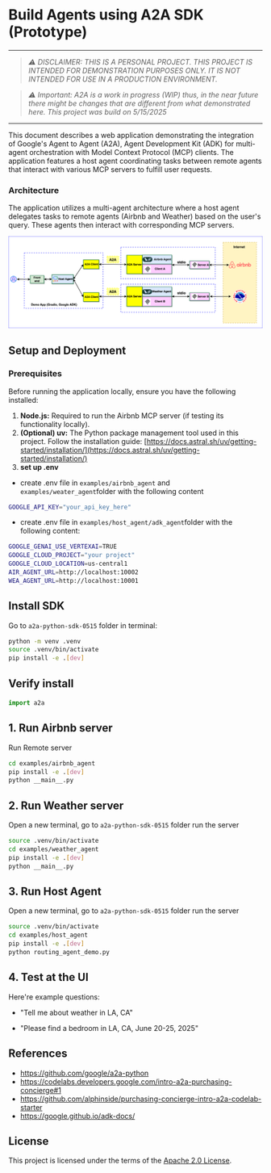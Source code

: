 # Build Agents using A2A SDK (Prototype)
----
> *⚠️ DISCLAIMER: THIS IS A PERSONAL PROJECT. THIS PROJECT IS INTENDED FOR DEMONSTRATION PURPOSES ONLY. IT IS NOT INTENDED FOR USE IN A PRODUCTION ENVIRONMENT.*  

> *⚠️ Important: A2A is a work in progress (WIP) thus, in the near future there might be changes that are different from what demonstrated here. This project was build on 5/15/2025*
----

This document describes a web application demonstrating the integration of Google's Agent to Agent (A2A), Agent Development Kit (ADK) for multi-agent orchestration with Model Context Protocol (MCP) clients. The application features a host agent coordinating tasks between remote agents that interact with various MCP servers to fulfill user requests.

### Architecture

The application utilizes a multi-agent architecture where a host agent delegates tasks to remote agents (Airbnb and Weather) based on the user's query. These agents then interact with corresponding MCP servers.

![architecture](assets/A2A_multi_agent_architecture.png)


## Setup and Deployment

### Prerequisites

Before running the application locally, ensure you have the following installed:

1. **Node.js:** Required to run the Airbnb MCP server (if testing its functionality locally).
2. **(Optional) uv:** The Python package management tool used in this project. Follow the installation guide: [https://docs.astral.sh/uv/getting-started/installation/](https://docs.astral.sh/uv/getting-started/installation/)
3. **set up .env**  

- create .env file in `examples/airbnb_agent` and `examples/weater_agent`folder with the following content
```bash
GOOGLE_API_KEY="your_api_key_here" 
```

- create .env file in `examples/host_agent/adk_agent`folder with the following content:

```bash
GOOGLE_GENAI_USE_VERTEXAI=TRUE
GOOGLE_CLOUD_PROJECT="your project"
GOOGLE_CLOUD_LOCATION=us-central1
AIR_AGENT_URL=http://localhost:10002
WEA_AGENT_URL=http://localhost:10001
```

## Install SDK
Go to `a2a-python-sdk-0515` folder in terminal:
```bash
python -m venv .venv
source .venv/bin/activate
pip install -e .[dev]
```

## Verify install

```py
import a2a
```

## 1. Run Airbnb server

Run Remote server

```bash
cd examples/airbnb_agent
pip install -e .[dev]
python __main__.py
```

## 2. Run Weather server
Open a new terminal, go to `a2a-python-sdk-0515` folder run the server

```bash
source .venv/bin/activate
cd examples/weather_agent
pip install -e .[dev]
python __main__.py
```

## 3. Run Host Agent
Open a new terminal, go to `a2a-python-sdk-0515` folder run the server

```bash
source .venv/bin/activate
cd examples/host_agent
pip install -e .[dev]
python routing_agent_demo.py
```

## 4. Test at the UI

Here're example questions:

- "Tell me about weather in LA, CA"  

- "Please find a bedroom in LA, CA, June 20-25, 2025"

## References
- https://github.com/google/a2a-python
- https://codelabs.developers.google.com/intro-a2a-purchasing-concierge#1
- https://github.com/alphinside/purchasing-concierge-intro-a2a-codelab-starter
- https://google.github.io/adk-docs/
## License

This project is licensed under the terms of the [Apache 2.0 License](LICENSE).
